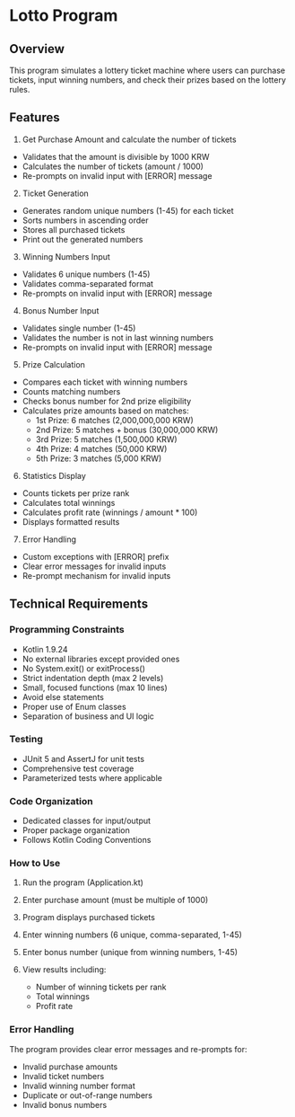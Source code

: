 # Lotto Program

## Overview

This program simulates a lottery ticket machine where users can purchase tickets, input winning numbers, and check their prizes based on the lottery rules.

## Features

1. Get Purchase Amount and calculate the number of tickets
 * Validates that the amount is divisible by 1000 KRW
 * Calculates the number of tickets (amount / 1000)
 * Re-prompts on invalid input with [ERROR] message
2. Ticket Generation
 * Generates random unique numbers (1-45) for each ticket
 * Sorts numbers in ascending order
 * Stores all purchased tickets
 * Print out the generated numbers
3. Winning Numbers Input
 * Validates 6 unique numbers (1-45)
 * Validates comma-separated format
 * Re-prompts on invalid input with [ERROR] message
4. Bonus Number Input
 * Validates single number (1-45)
 * Validates the number is not in last winning numbers
 * Re-prompts on invalid input with [ERROR] message
5. Prize Calculation
 * Compares each ticket with winning numbers
 * Counts matching numbers
 * Checks bonus number for 2nd prize eligibility
 * Calculates prize amounts based on matches:
   + 1st Prize: 6 matches (2,000,000,000 KRW)
   + 2nd Prize: 5 matches + bonus (30,000,000 KRW)
   + 3rd Prize: 5 matches (1,500,000 KRW)
   + 4th Prize: 4 matches (50,000 KRW)
   + 5th Prize: 3 matches (5,000 KRW)
6. Statistics Display
 * Counts tickets per prize rank
 * Calculates total winnings
 * Calculates profit rate (winnings / amount * 100)
 * Displays formatted results
7. Error Handling
 * Custom exceptions with [ERROR] prefix
 * Clear error messages for invalid inputs
 * Re-prompt mechanism for invalid inputs

 ## **Technical Requirements**

 ### Programming Constraints

 * Kotlin 1.9.24
 * No external libraries except provided ones
 * No System.exit() or exitProcess()
 * Strict indentation depth (max 2 levels)
 * Small, focused functions (max 10 lines)
 * Avoid else statements
 * Proper use of Enum classes
 * Separation of business and UI logic

 ### Testing
 * JUnit 5 and AssertJ for unit tests
 * Comprehensive test coverage
 * Parameterized tests where applicable
 

 ### Code Organization
* Dedicated classes for input/output
* Proper package organization
* Follows Kotlin Coding Conventions

### How to Use

 1. Run the program (Application.kt)
 1. Enter purchase amount (must be multiple of 1000)
 1. Program displays purchased tickets
 1. Enter winning numbers (6 unique, comma-separated, 1-45)
 1. Enter bonus number (unique from winning numbers, 1-45)
 1. View results including:

    + Number of winning tickets per rank
    + Total winnings
    + Profit rate

### Error Handling

The program provides clear error messages and re-prompts for:

 * Invalid purchase amounts
 * Invalid ticket numbers
 * Invalid winning number format
 * Duplicate or out-of-range numbers
 * Invalid bonus numbers
